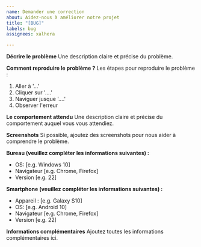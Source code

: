 ```yaml
---
name: Demander une correction
about: Aidez-nous à améliorer notre projet
title: "[BUG]"
labels: bug
assignees: xalhera

---
```


**Décrire le problème**
Une description claire et précise du problème.

**Comment reproduire le problème ?**
Les étapes pour reproduire le problème :
1. Aller à '...'
2. Cliquer sur '....'
3. Naviguer jusque '....'
4. Observer l'erreur

**Le comportement attendu**
Une description claire et précise du comportement auquel vous vous attendiez.

**Screenshots**
Si possible, ajoutez des screenshots pour nous aider à comprendre le problème.

**Bureau (veuillez compléter les informations suivantes) :**
 - OS: [e.g. Windows 10]
 - Navigateur [e.g. Chrome, Firefox]
 - Version [e.g. 22]

**Smartphone (veuillez compléter les informations suivantes) :**
 - Appareil : [e.g. Galaxy S10]
 - OS: [e.g. Android 10]
 - Navigateur [e.g. Chrome, Firefox]
 - Version [e.g. 22]

**Informations complémentaires**
Ajoutez toutes les informations complémentaires ici.
